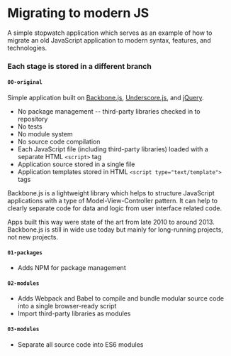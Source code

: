# Migrating to modern JS

A simple stopwatch application which serves as an example of how to migrate an old JavaScript application to modern syntax, features, and technologies.

### Each stage is stored in a different branch

#### `00-original`

Simple application built on [Backbone.js](http://backbonejs.org/), [Underscore.js](http://underscorejs.org/), and [jQuery](https://jquery.com/).

* No package management -- third-party libraries checked in to repository
* No tests
* No module system
* No source code compilation
* Each JavaScript file (including third-party libraries) loaded with a separate HTML `<script>` tag
* Application source stored in a single file
* Application templates stored in HTML `<script type="text/template">` tags

Backbone.js is a lightweight library which helps to structure JavaScript applications
with a type of Model-View-Controller pattern.
It can help to clearly separate code for data and logic from user interface related code.

Apps built this way were state of the art from late 2010 to around 2013.
Backbone.js is still in wide use today but mainly for long-running projects, not new projects.

#### `01-packages`

* Adds NPM for package management

#### `02-modules`

* Adds Webpack and Babel to compile and bundle modular source code into a single browser-ready script
* Import third-party libraries as modules

#### `03-modules`

* Separate all source code into ES6 modules
